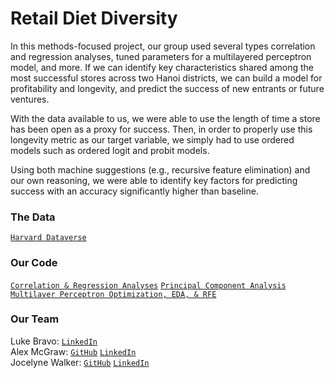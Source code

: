 # Retail Diet Diversity

In this methods-focused project, our group used several types correlation and regression analyses, tuned parameters for a multilayered perceptron model, and more. If we can identify key characteristics shared among the most successful stores across two Hanoi districts, we can build a model for profitability and longevity, and predict the success of new entrants or future ventures. 

With the data available to us, we were able to use the length of time a store has been open as a proxy for success. Then, in order to properly use this longevity metric as our target variable, we simply had to use ordered models such as ordered logit and probit models.

Using both machine suggestions (e.g., recursive feature elimination) and our own reasoning, we were able to identify key factors for predicting success with an accuracy significantly higher than baseline. 

### The Data
[`Harvard Dataverse`](https://dataverse.harvard.edu/dataset.xhtml?persistentId=doi:10.7910/DVN/ZWBUEK)  

### Our Code 
[`Correlation & Regression Analyses`](https://github.com/lukembravo/retail_diet_diversity/blob/master/Code/01%20Correlation%20%26%20regression%20analysis.R) [`Principal Component Analysis`](https://github.com/lukembravo/retail_diet_diversity/blob/master/Code/03%20PCA.ipynb) [`Multilayer Perceptron Optimization, EDA, & RFE`](https://github.com/lukembravo/retail_diet_diversity/blob/master/Code/04%20EDA%20%26%20MLPR%20based%20on%20Correlations%20and%20RFE.ipynb)

### Our Team
Luke Bravo: [`LinkedIn`](https://www.linkedin.com/in/luke-bravo/)  
Alex McGraw: [`GitHub`](https://github.com/JAlexMcGraw) [`LinkedIn`](https://www.linkedin.com/in/josephalexmcgraw/)  
Jocelyne Walker: [`GitHub`](https://github.com/jocelynewalker) [`LinkedIn`](https://www.linkedin.com/in/jocelynewalker/)  
